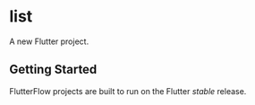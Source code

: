 # list

A new Flutter project.

## Getting Started

FlutterFlow projects are built to run on the Flutter _stable_ release.
